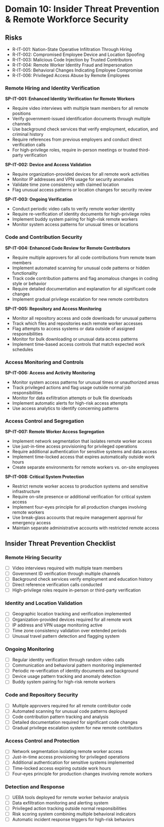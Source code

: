 # Domain 10: Insider Threat Prevention & Remote Workforce Security

## Risks

- R-IT-001: Nation-State Operative Infiltration Through Hiring
- R-IT-002: Compromised Employee Device and Location Spoofing
- R-IT-003: Malicious Code Injection by Trusted Contributors
- R-IT-004: Remote Worker Identity Fraud and Impersonation
- R-IT-005: Behavioral Changes Indicating Employee Compromise
- R-IT-006: Privileged Access Abuse by Remote Employees

### **Remote Hiring and Identity Verification**

**SP-IT-001: Enhanced Identity Verification for Remote Workers**
- Require video interviews with multiple team members for all remote positions
- Verify government-issued identification documents through multiple channels
- Use background check services that verify employment, education, and criminal history
- Require references from previous employers and conduct direct verification calls
- For high-privilege roles, require in-person meetings or trusted third-party verification

**SP-IT-002: Device and Access Validation**
- Require organization-provided devices for all remote work activities
- Monitor IP addresses and VPN usage for security anomalies
- Validate time zone consistency with claimed location
- Flag unusual access patterns or location changes for security review

**SP-IT-003: Ongoing Verification**
- Conduct periodic video calls to verify remote worker identity
- Require re-verification of identity documents for high-privilege roles
- Implement buddy system pairing for high-risk remote workers
- Monitor system access patterns for unusual times or locations

### **Code and Contribution Security**

**SP-IT-004: Enhanced Code Review for Remote Contributors**
- Require multiple approvers for all code contributions from remote team members
- Implement automated scanning for unusual code patterns or hidden functionality
- Track code contribution patterns and flag anomalous changes in coding style or behavior
- Require detailed documentation and explanation for all significant code changes
- Implement gradual privilege escalation for new remote contributors

**SP-IT-005: Repository and Access Monitoring**
- Monitor all repository access and code downloads for unusual patterns
- Track which files and repositories each remote worker accesses
- Flag attempts to access systems or data outside of assigned responsibilities
- Monitor for bulk downloading or unusual data access patterns
- Implement time-based access controls that match expected work schedules

### **Access Monitoring and Controls**

**SP-IT-006: Access and Activity Monitoring**
- Monitor system access patterns for unusual times or unauthorized areas
- Track privileged actions and flag usage outside normal job responsibilities
- Monitor for data exfiltration attempts or bulk file downloads
- Implement automatic alerts for high-risk access attempts
- Use access analytics to identify concerning patterns

### **Access Control and Segregation**

**SP-IT-007: Remote Worker Access Segregation**
- Implement network segmentation that isolates remote worker access
- Use just-in-time access provisioning for privileged operations
- Require additional authentication for sensitive systems and data access
- Implement time-locked access that expires automatically outside work hours
- Create separate environments for remote workers vs. on-site employees

**SP-IT-008: Critical System Protection**
- Restrict remote worker access to production systems and sensitive infrastructure
- Require on-site presence or additional verification for critical system access
- Implement four-eyes principle for all production changes involving remote workers
- Use break-glass accounts that require management approval for emergency access
- Maintain separate administrative accounts with restricted remote access

## Insider Threat Prevention Checklist

### **Remote Hiring Security**
- [ ] Video interviews required with multiple team members
- [ ] Government ID verification through multiple channels
- [ ] Background check services verify employment and education history
- [ ] Direct reference verification calls conducted
- [ ] High-privilege roles require in-person or third-party verification

### **Identity and Location Validation**
- [ ] Geographic location tracking and verification implemented
- [ ] Organization-provided devices required for all remote work
- [ ] IP address and VPN usage monitoring active
- [ ] Time zone consistency validation over extended periods
- [ ] Unusual travel pattern detection and flagging system

### **Ongoing Monitoring**
- [ ] Regular identity verification through random video calls
- [ ] Communication and behavioral pattern monitoring implemented
- [ ] Periodic re-verification of identity documents and background
- [ ] Device usage pattern tracking and anomaly detection
- [ ] Buddy system pairing for high-risk remote workers

### **Code and Repository Security**
- [ ] Multiple approvers required for all remote contributor code
- [ ] Automated scanning for unusual code patterns deployed
- [ ] Code contribution pattern tracking and analysis
- [ ] Detailed documentation required for significant code changes
- [ ] Gradual privilege escalation system for new remote contributors

### **Access Control and Protection**
- [ ] Network segmentation isolating remote worker access
- [ ] Just-in-time access provisioning for privileged operations
- [ ] Additional authentication for sensitive systems implemented
- [ ] Time-locked access expiring outside work hours
- [ ] Four-eyes principle for production changes involving remote workers

### **Detection and Response**
- [ ] UEBA tools deployed for remote worker behavior analysis
- [ ] Data exfiltration monitoring and alerting system
- [ ] Privileged action tracking outside normal responsibilities
- [ ] Risk scoring system combining multiple behavioral indicators
- [ ] Automatic incident response triggers for high-risk behaviors
